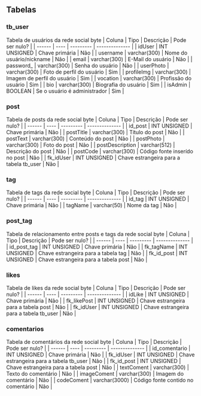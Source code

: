 ## Tabelas

### tb_user
Tabela de usuários da rede social byte
| Coluna | Tipo | Descrição | Pode ser nulo? |
| ------ | ---- | --------- | -------------- |
| idUser | INT UNSIGNED | Chave primária | Não |
| username | varchar(300) | Nome do usuário/nickname | Não |
| email | varchar(300) | E-Mail do usuário | Não |
| password_ | varchar(300) | Senha do usuário | Não |
| userPhoto | varchar(300) | Foto de perfil do usuário | Sim |
| profileImg | varchar(300) | Imagem de perfil do usuário | Sim |
| vocation | varchar(300) | Profissão do usuário | Sim |
| bio | varchar(300) | Biografia do usuário | Sim |
| isAdmin | BOOLEAN | Se o usuário é administrador | Sim |

### post
Tabela de posts da rede social byte
| Coluna | Tipo | Descrição | Pode ser nulo? |
| ------ | ---- | --------- | -------------- |
| id_post | INT UNSIGNED | Chave primária | Não |
| postTitle | varchar(300) | Título do post | Não |
| postText | varchar(300) | Conteúdo do post | Não |
| postPhoto | varchar(300) | Foto do post | Não |
| postDescription | varchar(512) | Descrição do post | Não |
| postCode | varchar(300) | Código fonte inserído no post | Não |
| fk_idUser | INT UNSIGNED | Chave estrangeira para a tabela tb_user | Não |

### tag
Tabela de tags da rede social byte
| Coluna | Tipo | Descrição | Pode ser nulo? |
| ------ | ---- | --------- | -------------- |
| id_tag | INT UNSIGNED | Chave primária | Não |
| tagName | varchar(50) | Nome da tag | Não |

### post_tag
Tabela de relacionamento entre posts e tags da rede social byte
| Coluna | Tipo | Descrição | Pode ser nulo? |
| ------ | ---- | --------- | -------------- |
| id_post_tag | INT UNSIGNED | Chave primária | Não |
| fk_tagName | INT UNSIGNED | Chave estrangeira para a tabela tag | Não |
| fk_id_post | INT UNSIGNED | Chave estrangeira para a tabela post | Não |

### likes
Tabela de likes da rede social byte
| Coluna | Tipo | Descrição | Pode ser nulo? |
| ------ | ---- | --------- | -------------- |
| idLike | INT UNSIGNED | Chave primária | Não |
| fk_likePost | INT UNSIGNED | Chave estrangeira para a tabela post | Não |
| fk_idUser | INT UNSIGNED | Chave estrangeira para a tabela tb_user | Não |

### comentarios
Tabela de comentários da rede social byte
| Coluna | Tipo | Descrição | Pode ser nulo? |
| ------ | ---- | --------- | -------------- |
| id_comentario | INT UNSIGNED | Chave primária | Não |
| fk_idUser | INT UNSIGNED | Chave estrangeira para a tabela tb_user | Não |
| fk_id_post | INT UNSIGNED | Chave estrangeira para a tabela post | Não |
| textComent | varchar(300) | Texto do comentário | Não |
| imageComent | varchar(300) | Imagem do comentário | Não |
| codeComent | varchar(3000) | Código fonte contido no comentário | Não |